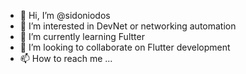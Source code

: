 - 👋 Hi, I’m @sidoniodos
- 👀 I’m interested in DevNet or networking automation
- 🌱 I’m currently learning Fultter
- 💞️ I’m looking to collaborate on Flutter development
- 📫 How to reach me ...

<!---
sidoniodos/sidoniodos is a ✨ special ✨ repository because its `README.md` (this file) appears on your GitHub profile.
You can click the Preview link to take a look at your changes.
--->
